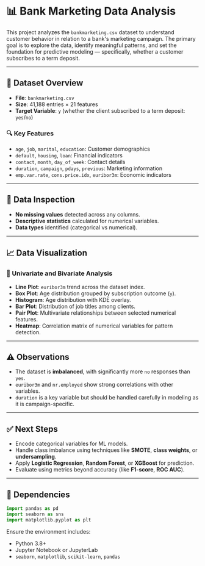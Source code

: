 # 📊 Bank Marketing Data Analysis

This project analyzes the `bankmarketing.csv` dataset to understand customer behavior in relation to a bank's marketing campaign. The primary goal is to explore the data, identify meaningful patterns, and set the foundation for predictive modeling — specifically, whether a customer subscribes to a term deposit.

---

## 📁 Dataset Overview

* **File**: `bankmarketing.csv`
* **Size**: 41,188 entries × 21 features
* **Target Variable**: `y` (whether the client subscribed to a term deposit: `yes`/`no`)

### 🔍 Key Features

* `age`, `job`, `marital`, `education`: Customer demographics
* `default`, `housing`, `loan`: Financial indicators
* `contact`, `month`, `day_of_week`: Contact details
* `duration`, `campaign`, `pdays`, `previous`: Marketing information
* `emp.var.rate`, `cons.price.idx`, `euribor3m`: Economic indicators

---

## 🧹 Data Inspection

* **No missing values** detected across any columns.
* **Descriptive statistics** calculated for numerical variables.
* **Data types** identified (categorical vs numerical).

---

## 📈 Data Visualization

### 🔦 Univariate and Bivariate Analysis

* **Line Plot**: `euribor3m` trend across the dataset index.
* **Box Plot**: Age distribution grouped by subscription outcome (`y`).
* **Histogram**: Age distribution with KDE overlay.
* **Bar Plot**: Distribution of job titles among clients.
* **Pair Plot**: Multivariate relationships between selected numerical features.
* **Heatmap**: Correlation matrix of numerical variables for pattern detection.

---

## ⚠️ Observations

* The dataset is **imbalanced**, with significantly more `no` responses than `yes`.
* `euribor3m` and `nr.employed` show strong correlations with other variables.
* `duration` is a key variable but should be handled carefully in modeling as it is campaign-specific.

---

## ✅ Next Steps

* Encode categorical variables for ML models.
* Handle class imbalance using techniques like **SMOTE**, **class weights**, or **undersampling**.
* Apply **Logistic Regression**, **Random Forest**, or **XGBoost** for prediction.
* Evaluate using metrics beyond accuracy (like **F1-score**, **ROC AUC**).

---

## 📌 Dependencies

```python
import pandas as pd
import seaborn as sns
import matplotlib.pyplot as plt
```

Ensure the environment includes:

* Python 3.8+
* Jupyter Notebook or JupyterLab
* `seaborn`, `matplotlib`, `scikit-learn`, `pandas`
